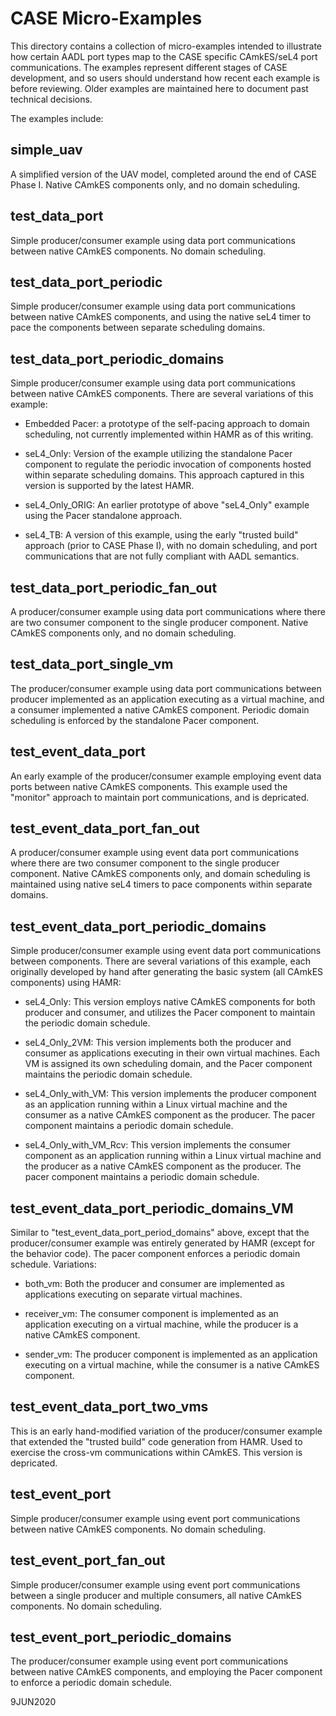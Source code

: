 # CASE Micro-Examples

This directory contains a collection of micro-examples intended to illustrate how certain AADL port types map to the CASE specific CAmkES/seL4 port communications. The examples represent different stages of CASE development, and so users should understand how recent each example is before reviewing. Older examples are maintained here to document past technical decisions.

The examples include:

## simple_uav

A simplified version of the UAV model, completed around the end of CASE Phase I. Native CAmkES components only, and no domain scheduling.

## test_data_port

Simple producer/consumer example using data port communications between native CAmkES components. No domain scheduling.

## test_data_port_periodic

Simple producer/consumer example using data port communications between native CAmkES components, and using the native seL4 timer to pace the components between separate scheduling domains.

## test_data_port_periodic_domains

Simple producer/consumer example using data port communications between native CAmkES components. There are several variations of this example:

- Embedded Pacer: a prototype of the self-pacing approach to domain scheduling, not currently implemented within HAMR as of this writing.

- seL4_Only: Version of the example utilizing the standalone Pacer component to regulate the periodic invocation of components hosted within separate scheduling domains. This approach captured in this version is supported by the latest HAMR.

- seL4_Only_ORIG: An earlier prototype of above "seL4_Only" example using the Pacer standalone approach.

- seL4_TB: A version of this example, using the early "trusted build" approach (prior to CASE Phase I), with no domain scheduling, and port communications that are not fully compliant with AADL semantics.

## test_data_port_periodic_fan_out

A producer/consumer example using data port communications where there are two consumer component to the single producer component. Native CAmkES components only, and no domain scheduling.

## test_data_port_single_vm

The producer/consumer example using data port communications between producer implemented as an application executing as a virtual machine, and a consumer implemented a native CAmkES component. Periodic domain scheduling is enforced by the standalone Pacer component.

## test_event_data_port

An early example of the producer/consumer example employing event data ports between native CAmkES components. This example used the "monitor" approach to maintain port communications, and is depricated.

## test_event_data_port_fan_out

A producer/consumer example using event data port communications where there are two consumer component to the single producer component. Native CAmkES components only, and domain scheduling is maintained using native seL4 timers to pace components within separate domains.

## test_event_data_port_periodic_domains

Simple producer/consumer example using event data port communications between components. There are several variations of this example, each originally developed by hand after generating the basic system (all CAmkES components) using HAMR:

- seL4_Only: This version employs native CAmkES components for both producer and consumer, and utilizes the Pacer component to maintain the periodic domain schedule.

- seL4_Only_2VM: This version implements both the producer and consumer as applications executing in their own virtual machines. Each VM is assigned its own scheduling domain, and the Pacer component maintains the periodic domain schedule.

- seL4_Only_with_VM: This version implements the producer component as an application running within a Linux virtual machine and the consumer as a native CAmkES component as the producer. The pacer component maintains a periodic domain schedule.

- seL4_Only_with_VM_Rcv: This version implements the consumer component as an application running within a Linux virtual machine and the producer as a native CAmkES component as the producer. The pacer component maintains a periodic domain schedule.

## test_event_data_port_periodic_domains_VM

Similar to "test_event_data_port_period_domains" above, except that the producer/consumer example was entirely generated by HAMR (except for the behavior code). The pacer component enforces a periodic domain schedule. Variations:

- both_vm: Both the producer and consumer are implemented as applications executing on separate virtual machines.

- receiver_vm: The consumer component is implemented as an application executing on a virtual machine, while the producer is a native CAmkES component.

- sender_vm: The producer component is implemented as an application executing on a virtual machine, while the consumer is a native CAmkES component.

## test_event_data_port_two_vms

This is an early hand-modified variation of the producer/consumer example that extended the "trusted build" code generation from HAMR. Used to exercise the cross-vm communications within CAmkES. This version is depricated.

## test_event_port

Simple producer/consumer example using event port communications between native CAmkES components. No domain scheduling.

## test_event_port_fan_out

Simple producer/consumer example using event port communications between a single producer and multiple consumers, all native CAmkES components. No domain scheduling.


## test_event_port_periodic_domains

The producer/consumer example using event port communications between native CAmkES components, and employing the Pacer component to enforce a periodic domain schedule.


9JUN2020
